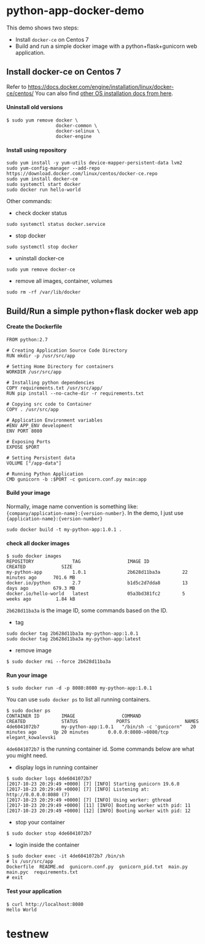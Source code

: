 # python-app-docker-demo
This demo shows two steps:
+ Install `docker-ce` on Centos 7
+ Build and run a simple docker image with a python+flask+gunicorn web application.

## Install docker-ce on Centos 7
Refer to https://docs.docker.com/engine/installation/linux/docker-ce/centos/
You can also find [other OS installation docs from here](https://docs.docker.com/engine/installation).

#### Uninstall old versions
```
$ sudo yum remove docker \
                  docker-common \
                  docker-selinux \
                  docker-engine
```

#### Install using repository
```
sudo yum install -y yum-utils device-mapper-persistent-data lvm2
sudo yum-config-manager --add-repo https://download.docker.com/linux/centos/docker-ce.repo
sudo yum install docker-ce
sudo systemctl start docker
sudo docker run hello-world
```

Other commands: 
+ check docker status 
```
sudo systemctl status docker.service
```

+ stop docker 
```
sudo systemctl stop docker
```

+ uninstall docker-ce
```
sudo yum remove docker-ce
```

+ remove all images, container, volumes
```
sudo rm -rf /var/lib/docker
```

## Build/Run a simple python+flask docker web app 

#### Create the Dockerfile

```
FROM python:2.7

# Creating Application Source Code Directory
RUN mkdir -p /usr/src/app

# Setting Home Directory for containers
WORKDIR /usr/src/app

# Installing python dependencies
COPY requirements.txt /usr/src/app/
RUN pip install --no-cache-dir -r requirements.txt

# Copying src code to Container
COPY . /usr/src/app

# Application Environment variables
#ENV APP_ENV development
ENV PORT 8080

# Exposing Ports
EXPOSE $PORT

# Setting Persistent data
VOLUME ["/app-data"]

# Running Python Application
CMD gunicorn -b :$PORT -c gunicorn.conf.py main:app
```

#### Build your image
Normally, image name convention is something like: `
{company/application-name}:{version-number}`. In the demo, I just use `{application-name}:{version-number}`

```
sudo docker build -t my-python-app:1.0.1 .
```

#### check all docker images
```
$ sudo docker images
REPOSITORY              TAG                 IMAGE ID            CREATED             SIZE
my-python-app           1.0.1               2b628d11ba3a        22 minutes ago      701.6 MB
docker.io/python        2.7                 b1d5c2d7dda8        13 days ago         679.3 MB
docker.io/hello-world   latest              05a3bd381fc2        5 weeks ago         1.84 kB
```

`2b628d11ba3a` is the image ID, some commands based on the ID.

+ tag 
```
sudo docker tag 2b628d11ba3a my-python-app:1.0.1
sudo docker tag 2b628d11ba3a my-python-app:latest
```

+ remove image
```
$ sudo docker rmi --force 2b628d11ba3a
```

#### Run your image
```
$ sudo docker run -d -p 8080:8080 my-python-app:1.0.1
```


You can use `sudo docker ps` to list all running containers. 
```
$ sudo docker ps
CONTAINER ID        IMAGE                 COMMAND                  CREATED             STATUS              PORTS                    NAMES
4de6041072b7        my-python-app:1.0.1   "/bin/sh -c 'gunicorn"   20 minutes ago      Up 20 minutes       0.0.0.0:8080->8080/tcp   elegant_kowalevski
```

`4de6041072b7` is the running container id. Some commands below are what you might need.

+ display logs in running container
```
$ sudo docker logs 4de6041072b7
[2017-10-23 20:29:49 +0000] [7] [INFO] Starting gunicorn 19.6.0
[2017-10-23 20:29:49 +0000] [7] [INFO] Listening at: http://0.0.0.0:8080 (7)
[2017-10-23 20:29:49 +0000] [7] [INFO] Using worker: gthread
[2017-10-23 20:29:49 +0000] [11] [INFO] Booting worker with pid: 11
[2017-10-23 20:29:49 +0000] [12] [INFO] Booting worker with pid: 12

```

+ stop your container
```
$ sudo docker stop 4de6041072b7
```

+ login inside the container
```
$ sudo docker exec -it 4de6041072b7 /bin/sh
# ls /usr/src/app
Dockerfile  README.md  gunicorn.conf.py  gunicorn_pid.txt  main.py  main.pyc  requirements.txt
# exit
```

#### Test your application
```
$ curl http://localhost:8080
Hello World
```
# testnew
